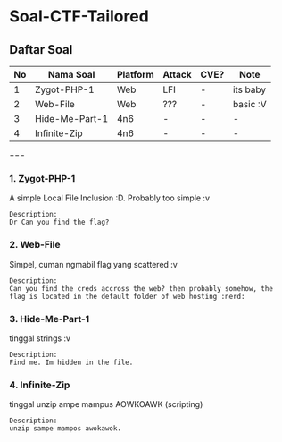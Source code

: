 # Soal-CTF-Tailored

## Daftar Soal
No | Nama Soal | Platform | Attack | CVE? | Note
--- | --- | --- | --- | --- | ---
1 | Zygot-PHP-1 | Web | LFI | - | its baby
2 | Web-File | Web | ??? | - | basic :V
3 | Hide-Me-Part-1 | 4n6 | - | - | - | -
4 | Infinite-Zip | 4n6 | - | - | - | -
===

### 1. Zygot-PHP-1
A simple Local File Inclusion :D. Probably too simple :v
```
Description:
Dr Can you find the flag?
```

### 2. Web-File
Simpel, cuman ngmabil flag yang scattered :v
```
Description:
Can you find the creds accross the web? then probably somehow, the flag is located in the default folder of web hosting :nerd:
```

### 3. Hide-Me-Part-1
tinggal strings :v
```
Description:
Find me. Im hidden in the file.
```

### 4. Infinite-Zip
tinggal unzip ampe mampus AOWKOAWK (scripting)
```
Description:
unzip sampe mampos awokawok.
```